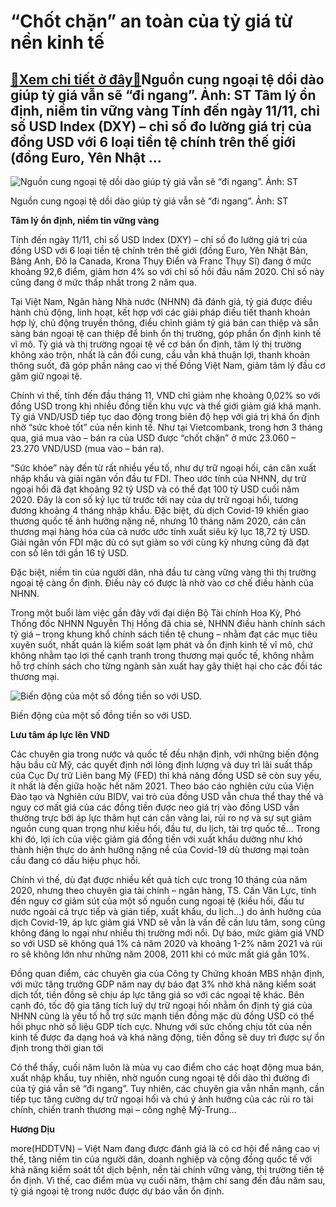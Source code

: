 “Chốt chặn” an toàn của tỷ giá từ nền kinh tế
=============================================

[:gift:Xem chi tiết ở đây:gift:](https://hddtvn.com/chot-chan-an-toan-cua-ty-gia-tu-nen-kinh-te/)Nguồn cung ngoại tệ dồi dào giúp tỷ giá vẫn sẽ “đi ngang”. Ảnh: ST Tâm lý ổn định, niềm tin vững vàng Tính đến ngày 11/11, chỉ số USD Index (DXY) – chỉ số đo lường giá trị của đồng USD với 6 loại tiền tệ chính trên thế giới (đồng Euro, Yên Nhật …
------------------------------------------------------------------------------------------------------------------------------------------------------------------------------------------------------------------------------------------------------





![Nguồn cung ngoại tệ dồi dào giúp tỷ giá vẫn sẽ “đi ngang”. 	Ảnh: ST](https://hddtvn.com/wp-content/uploads/2021/01/1053_5-4532_0423_Gia-USD-cho-den-va-ngan-hang-cung-ha-nhiet-1-1533897894-49-width640height480.jpg "Nguồn cung ngoại tệ dồi dào giúp tỷ giá vẫn sẽ “đi ngang”. 	Ảnh: ST")


Nguồn cung ngoại tệ dồi dào giúp tỷ giá vẫn sẽ “đi ngang”. Ảnh: ST



**Tâm lý ổn định, niềm tin vững vàng**


Tính đến ngày 11/11, chỉ số USD Index (DXY) – chỉ số đo lường giá trị của đồng USD với 6 loại tiền tệ chính trên thế giới (đồng Euro, Yên Nhật Bản, Bảng Anh, Đô la Canada, Krona Thụy Điển và Franc Thụy Sĩ) đang ở mức khoảng 92,6 điểm, giảm hơn 4% so với chỉ số hồi đầu năm 2020. Chỉ số này cũng đang ở mức thấp nhất trong 2 năm qua.


Tại Việt Nam, Ngân hàng Nhà nước (NHNN) đã đánh giá, tỷ giá được điều hành chủ động, linh hoạt, kết hợp với các giải pháp điều tiết thanh khoản hợp lý, chủ động truyền thông, điều chỉnh giảm tỷ giá bán can thiệp và sẵn sàng bán ngoại tệ can thiệp để bình ổn thị trường, góp phần ổn định kinh tế vĩ mô. Tỷ giá và thị trường ngoại tệ về cơ bản ổn định, tâm lý thị trường không xáo trộn, nhất là cân đối cung, cầu vẫn khá thuận lợi, thanh khoản thông suốt, đã góp phần nâng cao vị thế Đồng Việt Nam, giảm tâm lý đầu cơ găm giữ ngoại tệ.


Chính vì thế, tính đến đầu tháng 11, VND chỉ giảm nhẹ khoảng 0,02% so với đồng USD trong khi nhiều đồng tiền khu vực và thế giới giảm giá khá mạnh. Tỷ giá VND/USD tiếp tục dao động trong biên độ hẹp với giá trị khá ổn định nhờ “sức khoẻ tốt” của nền kinh tế. Như tại Vietcombank, trong hơn 3 tháng qua, giá mua vào – bán ra của USD được “chốt chặn” ở mức 23.060 – 23.270 VND/USD (mua vào – bán ra).


“Sức khỏe” này đến từ rất nhiều yếu tố, như dự trữ ngoại hối, cán cân xuất nhập khẩu và giải ngân vốn đầu tư FDI. Theo ước tính của NHNN, dự trữ ngoại hối đã đạt khoảng 92 tỷ USD và có thể đạt 100 tỷ USD cuối năm 2020. Đây là con số kỷ lục từ trước tới nay của dự trữ ngoại hối, tương đương khoảng 4 tháng nhập khẩu. Đặc biệt, dù dịch Covid-19 khiến giao thương quốc tế ảnh hưởng nặng nề, nhưng 10 tháng năm 2020, cán cân thương mại hàng hóa của cả nước ước tính xuất siêu kỷ lục 18,72 tỷ USD. Giải ngân vốn FDI mặc dù có sụt giảm so với cùng kỳ nhưng cũng đã đạt con số lên tới gần 16 tỷ USD.


Đặc biệt, niềm tin của người dân, nhà đầu tư càng vững vàng thì thị trường ngoại tệ càng ổn định. Điều này có được là nhờ vào cơ chế điều hành của NHNN.


Trong một buổi làm việc gần đây với đại diện Bộ Tài chính Hoa Kỳ, Phó Thống đốc NHNN Nguyễn Thị Hồng đã chia sẻ, NHNN điều hành chính sách tỷ giá – trong khung khổ chính sách tiền tệ chung – nhằm đạt các mục tiêu xuyên suốt, nhất quán là kiểm soát lạm phát và ổn định kinh tế vĩ mô, chứ không nhằm tạo lợi thế cạnh tranh trong thương mại quốc tế, không nhằm hỗ trợ chính sách cho từng ngành sản xuất hay gây thiệt hại cho các đối tác thương mại.





![Biến động của một số đồng tiền so với USD.](https://hddtvn.com/wp-content/uploads/2021/01/1107_5-5039_screen-shot-2020-10-27-at-203918-16038124680111035299482.jpg "Biến động của một số đồng tiền so với USD.")


Biến động của một số đồng tiền so với USD.



**Lưu tâm áp lực lên VND**


Các chuyên gia trong nước và quốc tế đều nhận định, với những biến động hậu bầu cử Mỹ, các quyết định nới lỏng định lượng và duy trì lãi suất thấp của Cục Dự trữ Liên bang Mỹ (FED) thì khả năng đồng USD sẽ còn suy yếu, ít nhất là đến giữa hoặc hết năm 2021. Theo báo cáo nghiên cứu của Viện Đào tạo và Nghiên cứu BIDV, vai trò của đồng USD vẫn chưa thể thay thế và nguy cơ mất giá của các đồng tiền được neo giá trị vào đồng USD vẫn thường trực bởi áp lực thâm hụt cán cân vãng lai, rủi ro nợ và sự sụt giảm nguồn cung quan trọng như kiều hối, đầu tư, du lịch, tài trợ quốc tế… Trong khi đó, lợi ích của việc giảm giá đồng tiền với xuất khẩu dường như khó thành hiện thực do ảnh hưởng nặng nề của Covid-19 dù thương mại toàn cầu đang có dấu hiệu phục hồi.


Chính vì thế, dù đạt được nhiều kết quả tích cực trong 10 tháng của năm 2020, nhưng theo chuyên gia tài chính – ngân hàng, TS. Cấn Văn Lực, tính đến nguy cơ giảm sút của một số nguồn cung ngoại tệ (kiều hối, đầu tư nước ngoài cả trực tiếp và gián tiếp, xuất khẩu, du lịch…) do ảnh hưởng của dịch Covid-19, áp lực giảm giá VND sẽ vẫn là vấn đề cần lưu tâm, song cũng không đáng lo ngại như nhiều thị trường mới nổi. Dự báo, mức giảm giá VND so với USD sẽ không quá 1% cả năm 2020 và khoảng 1-2% năm 2021 và rủi ro sẽ không lớn như những năm 2008, 2011 khi có mức mất giá gần 10%.


Đồng quan điểm, các chuyên gia của Công ty Chứng khoán MBS nhận định, với mức tăng trưởng GDP năm nay dự báo đạt 3% nhờ khả năng kiểm soát dịch tốt, tiền đồng sẽ chịu áp lực tăng giá so với các ngoại tệ khác. Bên cạnh đó, tốc độ gia tăng tích luỹ dự trữ ngoại hối nhằm ổn định tỷ giá của NHNN cũng là yếu tố hỗ trợ sức mạnh tiền đồng mặc dù đồng USD có thể hồi phục nhờ số liệu GDP tích cực. Nhưng với sức chống chịu tốt của nền kinh tế được đa dạng hoá và khá năng động, tiền đồng sẽ duy trì được sự ổn định trong thời gian tới


Có thể thấy, cuối năm luôn là mùa vụ cao điểm cho các hoạt động mua bán, xuất nhập khẩu, tuy nhiên, nhờ nguồn cung ngoại tệ dồi dào thì đường đi của tỷ giá vẫn sẽ “đi ngang”. Tuy nhiên, các chuyên gia vẫn nhấn mạnh, cần tiếp tục tăng cường dự trữ ngoại hối và chú ý ảnh hưởng của các rủi ro tài chính, chiến tranh thương mại – công nghệ Mỹ-Trung…




**Hương Dịu**



more(HDDTVN) – Việt Nam đang được đánh giá là có cơ hội để nâng cao vị thế, tăng niềm tin của người dân, doanh nghiệp và cộng đồng quốc tế với khả năng kiểm soát tốt dịch bệnh, nền tài chính vững vàng, thị trường tiền tệ ổn định. Vì thế, cao điểm mùa vụ cuối năm, thậm chí sang đến đầu năm sau, tỷ giá ngoại tệ trong nước được dự báo vẫn ổn định.

